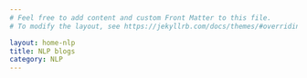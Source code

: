```yaml
---
# Feel free to add content and custom Front Matter to this file.
# To modify the layout, see https://jekyllrb.com/docs/themes/#overriding-theme-defaults

layout: home-nlp
title: NLP blogs
category: NLP
---
```

